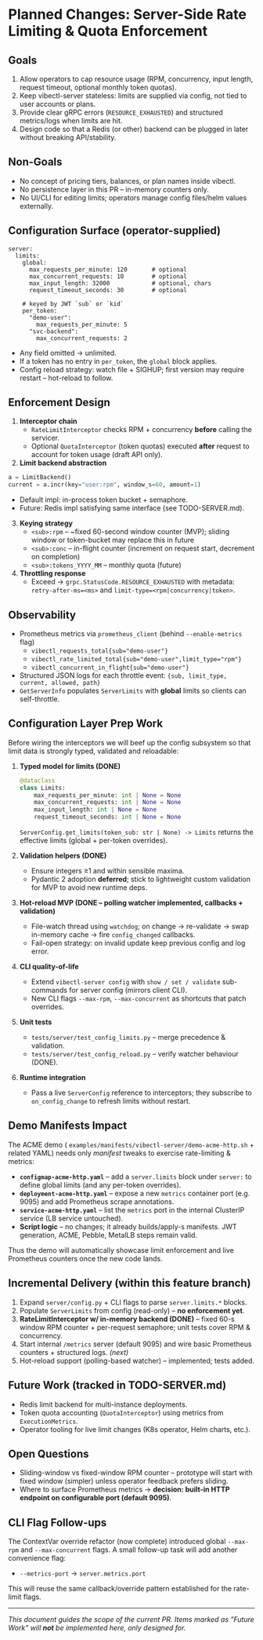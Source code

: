 # Planned Changes: Server-Side Rate Limiting & Quota Enforcement

## Goals

1. Allow operators to cap resource usage (RPM, concurrency, input length, request timeout, optional monthly token quotas).
2. Keep vibectl-server stateless: limits are supplied via config, not tied to user accounts or plans.
3. Provide clear gRPC errors (`RESOURCE_EXHAUSTED`) and structured metrics/logs when limits are hit.
4. Design code so that a Redis (or other) backend can be plugged in later without breaking API/stability.

## Non-Goals

* No concept of pricing tiers, balances, or plan names inside vibectl.
* No persistence layer in this PR – in-memory counters only.
* No UI/CLI for editing limits; operators manage config files/helm values externally.

## Configuration Surface (operator-supplied)

```
server:
  limits:
    global:
      max_requests_per_minute: 120       # optional
      max_concurrent_requests: 10        # optional
      max_input_length: 32000            # optional, chars
      request_timeout_seconds: 30        # optional

    # keyed by JWT `sub` or `kid`
    per_token:
      "demo-user":
        max_requests_per_minute: 5
      "svc-backend":
        max_concurrent_requests: 2
```

* Any field omitted → unlimited.
* If a token has no entry in `per_token`, the `global` block applies.
* Config reload strategy: watch file + SIGHUP; first version may require restart – hot-reload to follow.

## Enforcement Design

1. **Interceptor chain**
   * `RateLimitInterceptor` checks RPM + concurrency **before** calling the servicer.
   * Optional `QuotaInterceptor` (token quotas) executed **after** request to account for token usage (draft API only).
2. **Limit backend abstraction**

```python
a = LimitBackend()
current = a.incr(key="user:rpm", window_s=60, amount=1)
```

* Default impl: in-process token bucket + semaphore.
* Future: Redis impl satisfying same interface (see TODO-SERVER.md).

3. **Keying strategy**
   * `<sub>:rpm`   – ~fixed 60-second window counter (MVP); sliding window or token-bucket may replace this in future
   * `<sub>:conc`  – in-flight counter (increment on request start, decrement on completion)
   * `<sub>:tokens_YYYY_MM` – monthly quota (future)
4. **Throttling response**
   * Exceed → `grpc.StatusCode.RESOURCE_EXHAUSTED` with metadata: `retry-after-ms=<ms>` and `limit-type=<rpm|concurrency|token>`.

## Observability

* Prometheus metrics via `prometheus_client` (behind `--enable-metrics` flag)
  * `vibectl_requests_total{sub="demo-user"}`
  * `vibectl_rate_limited_total{sub="demo-user",limit_type="rpm"}`
  * `vibectl_concurrent_in_flight{sub="demo-user"}`
* Structured JSON logs for each throttle event: `{sub, limit_type, current, allowed, path}`
* `GetServerInfo` populates `ServerLimits` with **global** limits so clients can self-throttle.

## Configuration Layer Prep Work

Before wiring the interceptors we will beef up the config subsystem so that limit data is strongly typed, validated and reloadable:

1. **Typed model for limits (DONE)**

   ```python
   @dataclass
   class Limits:
       max_requests_per_minute: int | None = None
       max_concurrent_requests: int | None = None
       max_input_length: int | None = None
       request_timeout_seconds: int | None = None
   ```

   `ServerConfig.get_limits(token_sub: str | None) -> Limits` returns the effective limits (global + per-token overrides).
2. **Validation helpers (DONE)**
   * Ensure integers ≥1 and within sensible maxima.
   * Pydantic 2 adoption **deferred**; stick to lightweight custom validation for MVP to avoid new runtime deps.
3. **Hot-reload MVP (DONE – polling watcher implemented, callbacks + validation)**
   * File-watch thread using `watchdog`; on change → re-validate → swap in-memory cache → fire `config_changed` callbacks.
   * Fail-open strategy: on invalid update keep previous config and log error.
4. **CLI quality-of-life**
   * Extend `vibectl-server config` with `show / set / validate` sub-commands for server config (mirrors client CLI).
   * New CLI flags `--max-rpm`, `--max-concurrent` as shortcuts that patch overrides.
5. **Unit tests**
   * `tests/server/test_config_limits.py` – merge precedence & validation.
   * `tests/server/test_config_reload.py` – verify watcher behaviour (DONE).
6. **Runtime integration**
   * Pass a live `ServerConfig` reference to interceptors; they subscribe to `on_config_change` to refresh limits without restart.

## Demo Manifests Impact

The ACME demo ( `examples/manifests/vibectl-server/demo-acme-http.sh`  + related YAML) needs only *manifest* tweaks to exercise rate-limiting & metrics:

* **`configmap-acme-http.yaml`** – add a `server.limits` block under `server:` to define global limits (and any per-token overrides).
* **`deployment-acme-http.yaml`** – expose a new `metrics` container port (e.g. 9095) and add Prometheus scrape annotations.
* **`service-acme-http.yaml`** – list the `metrics` port in the internal ClusterIP service (LB service untouched).
* **Script logic** – no changes; it already builds/apply-s manifests. JWT generation, ACME, Pebble, MetalLB steps remain valid.

Thus the demo will automatically showcase limit enforcement and live Prometheus counters once the new code lands.

## Incremental Delivery (within this feature branch)

1. Expand `server/config.py` + CLI flags to parse `server.limits.*` blocks.
2. Populate `ServerLimits` from config (read-only) – **no enforcement yet**.
3. **RateLimitInterceptor w/ in-memory backend (DONE)** – fixed 60-s window RPM counter + per-request semaphore; unit tests cover RPM & concurrency.
4. Start internal `/metrics` server (default 9095) and wire basic Prometheus counters + structured logs. *(next)*
5. Hot-reload support (polling-based watcher) – implemented; tests added.

## Future Work (tracked in TODO-SERVER.md)

* Redis limit backend for multi-instance deployments.
* Token quota accounting (`QuotaInterceptor`) using metrics from `ExecutionMetrics`.
* Operator tooling for live limit changes (K8s operator, Helm charts, etc.).

## Open Questions

* Sliding-window vs fixed-window RPM counter – prototype will start with fixed window (simpler) unless operator feedback prefers sliding.
* Where to surface Prometheus metrics → **decision: built-in HTTP endpoint on configurable port (default 9095)**.

## CLI Flag Follow-ups

The ContextVar override refactor (now complete) introduced global `--max-rpm` and `--max-concurrent` flags.  A small follow-up task will add another convenience flag:

* `--metrics-port` → `server.metrics.port`

This will reuse the same callback/override pattern established for the rate-limit flags.

---
*This document guides the scope of the current PR. Items marked as "Future Work" will **not** be implemented here, only designed for.*
